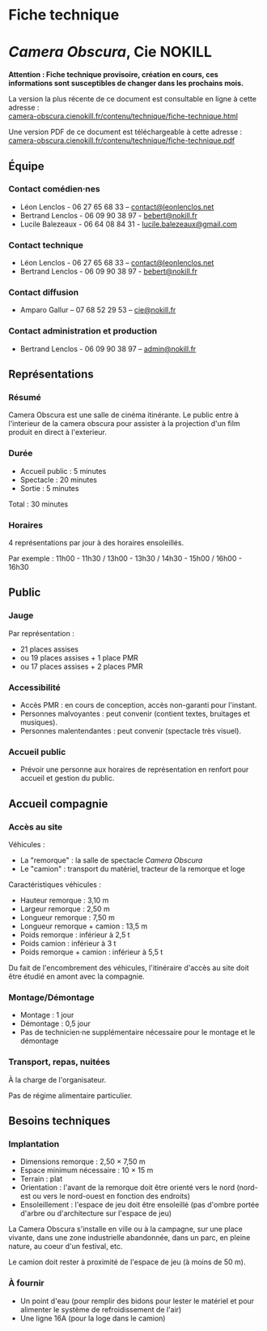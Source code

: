 # Fiche technique
# *Camera Obscura*, Cie NOKILL

**Attention : Fiche technique provisoire, création en cours, ces informations sont susceptibles de changer dans les prochains mois.**

<span class="print">La version la plus récente de ce document est consultable en ligne à cette adresse :<br/>
[camera-obscura.cienokill.fr/contenu/technique/fiche-technique.html](https://camera-obscura.cienokill.fr/contenu/technique/fiche-technique.html)</span>

<span class="web">Une version PDF de ce document est téléchargeable à cette adresse :<br/>
[camera-obscura.cienokill.fr/contenu/technique/fiche-technique.pdf](https://camera-obscura.cienokill.fr/contenu/technique/fiche-technique.pdf)</span>

## Équipe

### Contact comédien·nes
- Léon Lenclos - 06 27 65 68 33 – contact@leonlenclos.net
- Bertrand Lenclos - 06 09 90 38 97 - bebert@nokill.fr
- Lucile Balezeaux - 06 64 08 84 31 - lucile.balezeaux@gmail.com

### Contact technique
- Léon Lenclos - 06 27 65 68 33 – contact@leonlenclos.net
- Bertrand Lenclos - 06 09 90 38 97 - bebert@nokill.fr

### Contact diffusion
- Amparo Gallur – 07 68 52 29 53 – cie@nokill.fr

### Contact administration et production
- Bertrand Lenclos - 06 09 90 38 97 – admin@nokill.fr


## Représentations

### Résumé
Camera Obscura est une salle de cinéma itinérante. Le public entre à l'interieur de la camera obscura pour assister à la projection d'un film produit en direct à l'exterieur.

### Durée 
- Accueil public : 5 minutes
- Spectacle : 20 minutes
- Sortie : 5 minutes

Total : 30 minutes

### Horaires
4 représentations par jour à des horaires ensoleillés.

Par exemple : 11h00 - 11h30 / 13h00 - 13h30 / 14h30 - 15h00 / 16h00 - 16h30

<div class="page-break"></div>

## Public

### Jauge 
Par représentation :

- 21 places assises
- ou 19 places assises + 1 place PMR
- ou 17 places assises + 2 places PMR

### Accessibilité
- Accès PMR : en cours de conception, accès non-garanti pour l'instant.
- Personnes malvoyantes : peut convenir (contient textes, bruitages et musiques).
- Personnes malentendantes : peut convenir (spectacle très visuel).

### Accueil public
- Prévoir une personne aux horaires de représentation en renfort pour accueil et gestion du public.

## Accueil compagnie

### Accès au site

Véhicules :
- La "remorque" : la salle de spectacle *Camera Obscura*
- Le "camion" : transport du matériel, tracteur de la remorque et loge

Caractéristiques véhicules :
- Hauteur remorque : 3,10 m
- Largeur remorque : 2,50 m
- Longueur remorque : 7,50 m
- Longueur remorque + camion : 13,5 m
- Poids remorque : inférieur à 2,5 t
- Poids camion : inférieur à 3 t
- Poids remorque + camion : inférieur à 5,5 t

Du fait de l'encombrement des véhicules, l'itinéraire d'accès au site doit être étudié en amont avec la compagnie.

### Montage/Démontage
- Montage : 1 jour
- Démontage : 0,5 jour
- Pas de technicien·ne supplémentaire nécessaire pour le montage et le démontage

### Transport, repas, nuitées
À la charge de l'organisateur.

Pas de régime alimentaire particulier.

<div class="page-break"></div>

## Besoins techniques

### Implantation

- Dimensions remorque : 2,50 × 7,50 m
- Espace minimum nécessaire : 10 × 15 m
- Terrain : plat
- Orientation : l'avant de la remorque doit être orienté vers le nord (nord-est ou vers le nord-ouest en fonction des endroits)
- Ensoleillement : l'espace de jeu doit être ensoleillé (pas d'ombre portée d'arbre ou d'architecture sur l'espace de jeu)

La Camera Obscura s'installe en ville ou à la campagne, sur une place vivante, dans une zone industrielle abandonnée, dans un parc, en pleine nature, au coeur d'un festival, etc.

Le camion doit rester à proximité de l'espace de jeu (à moins de 50 m).

###  À fournir

- Un point d'eau (pour remplir des bidons pour lester le matériel et pour alimenter le système de refroidissement de l'air)
- Une ligne 16A (pour la loge dans le camion)

